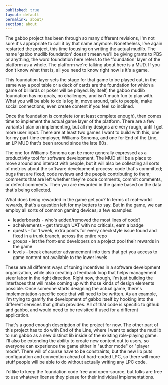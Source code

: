 ```yaml
---
published: true
layout: default
permalink: about/
section: about
---
```


The gabbo project has been through so many different revisions, I'm not sure it's appropriate to call it by that name anymore. Nonetheless, I've again restarted the project, this time focusing on writing the actual mudlib. The name 'gabbo mudlib foundation' doesn't mean we'll be giving grants to PBS or anything, the word foundation here refers to the 'foundation' layer of the platform as a whole. The platform we're talking about here is a MUD. If you don't know what that is, all you need to know right now is it's a game. 

This foundation layer sets the stage for that game to be played out, in the same way a pool table or a deck of cards are the foundation for which a game of billiards or poker will be played. By itself, the gabbo mudlib foundation has no goals, no challenges, and isn't much fun to play with. What you will be able to do is log in, move around, talk to people, make social connections, even create content if you feel so inclined.

Once the foundation is complete (or at least complete enough), then comes time to implement the actual game layer of the platform. There are a few variants I plan on implementing, but all my designs are very rough, until I get more user input. There are at least two games I want to build with this, one for my part-time employer, Williams-Sonoma, and one for End of the Line, an LP MUD that's been around since the late 80s.

The one for Williams-Sonoma can be more generally expressed as a productivity tool for software development. The MUD still be a place to move around and interact with people, but it will also be collecting all sorts of metrics about the software development process: code that's committed; bugs that are fixed; code reviews and the people contributing to them; comments that are left whether they're code comments, commit comments, or defect comments. Then you are rewarded in the game based on the data that's being collected.

What does being rewarded in the game get you? In terms of real-world rewards, that's a question left for my betters to say. But in the game, we can employ all sorts of common gaming devices; a few examples:

  * leaderboards - who's added/removed the most lines of code?
  * acheivements - get through UAT with no criticals, earn a badge
  * quests - for 1 week, extra points for every checkstyle issue found and fixed in a trunk branch, across the entire repo
  * groups - let the front-end developers on a project pool their rewards in the game
  * levels - break character advancement into tiers that get you access to game content not available to the lower levels

These are all different ways of tuning incentives in a software development organization, while also creating a feedback loop that helps management steer labor in the right direction. Right now, though, I'm just building the interfaces that will make coming up with those kinds of design elements possible. Once someone starts designing the actual game, there's implementation-specific code that will need to be written. As an example, I'm trying to gamify the development of gabbo itself by hooking into the different services that github provides. All of that code is specific to github and gabbo, and would need to be revisited if used for a different application.

That's a good enough description of the project for now. The other part of this project has to do with End of the Line, where I want to adapt the mudlib to run gabbo as a new distinct lib inside of the existing role-playing game. I'll also be extending the ability to create new content out to users, so everyone can experience the game either in "author mode" or "player mode". There will of course have to be constraints, but the new lib puts configuration and convention ahead of hard-coded LPC, so there will more stuff people will be able to do without actually writing any LPC code.

I'd like to keep the foundation code free and open-source, but folks are free to use whatever license they please for their individual implementations.
